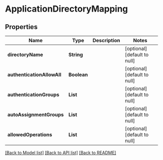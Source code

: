 # ApplicationDirectoryMapping
## Properties

| Name | Type | Description | Notes |
|------------ | ------------- | ------------- | -------------|
| **directoryName** | **String** |  | [optional] [default to null] |
| **authenticationAllowAll** | **Boolean** |  | [optional] [default to null] |
| **authenticationGroups** | **List** |  | [optional] [default to null] |
| **autoAssignmentGroups** | **List** |  | [optional] [default to null] |
| **allowedOperations** | **List** |  | [optional] [default to null] |

[[Back to Model list]](../README.md#documentation-for-models) [[Back to API list]](../README.md#documentation-for-api-endpoints) [[Back to README]](../README.md)

